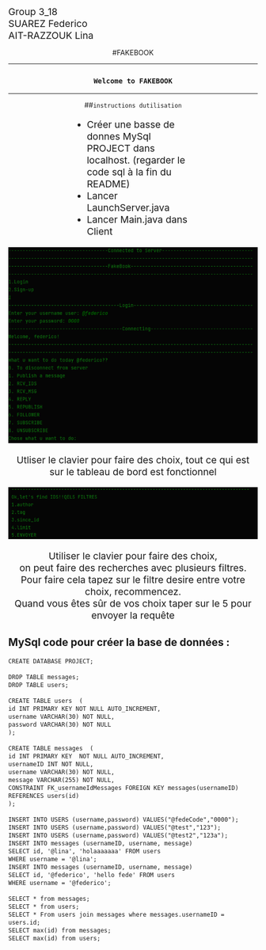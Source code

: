 <div style="font-size:1.2rem" >
Group 3_18 <br>
SUAREZ Federico <br>
AIT-RAZZOUK Lina
</div>

<center>


#FAKEBOOK


---------------------------

### `Welcome to FAKEBOOK`

---

##`instructions dutilisation`
<div dir="ltr" align="left" style="margin: 0 25%"> 
    <ul style="font-size: 1.2rem;">
    <li>Créer une basse de donnes MySql PROJECT dans localhost. (regarder le code sql à la fin du README) </li> 
    <li>Lancer LaunchServer.java</li> 
    <li>Lancer Main.java dans Client</li>
</ul> 
</div>

![img_1.png](img_1.png)

<div style="font-size: 1.2rem;">

Utliser le clavier pour faire des choix, tout ce qui est sur le tableau de bord est fonctionnel

</div>

![img_4.png](img_4.png)

<div style="font-size: 1.2rem;">

Utiliser le clavier pour faire des choix,<br>
on peut faire des recherches avec plusieurs filtres.<Br>
Pour faire cela tapez sur le filtre desire entre votre choix, recommencez. <Br> 
Quand vous êtes sûr de vos choix taper sur le 5 pour envoyer la requête

</div>




</center>

## MySql code pour créer la base de données :
```mysql
CREATE DATABASE PROJECT;

DROP TABLE messages;
DROP TABLE users;

CREATE TABLE users  (
id INT PRIMARY KEY NOT NULL AUTO_INCREMENT,
username VARCHAR(30) NOT NULL,
password VARCHAR(30) NOT NULL
);

CREATE TABLE messages  (
id INT PRIMARY KEY  NOT NULL AUTO_INCREMENT,
usernameID INT NOT NULL,
username VARCHAR(30) NOT NULL,
message VARCHAR(255) NOT NULL,
CONSTRAINT FK_usernameIdMessages FOREIGN KEY messages(usernameID) REFERENCES users(id)
);

INSERT INTO USERS (username,password) VALUES("@fedeCode","0000");
INSERT INTO USERS (username,password) VALUES("@test","123");
INSERT INTO USERS (username,password) VALUES("@test2","123a");
INSERT INTO messages (usernameID, username, message)
SELECT id, '@lina', 'holaaaaaaa' FROM users
WHERE username = '@lina';
INSERT INTO messages (usernameID, username, message)
SELECT id, '@federico', 'hello fede' FROM users
WHERE username = '@federico';

SELECT * from messages;
SELECT * from users;
SELECT * From users join messages where messages.usernameID = users.id;
SELECT max(id) from messages;
SELECT max(id) from users;
```







